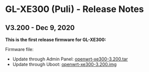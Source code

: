 # GL-XE300 (Puli) - Release Notes

## V3.200 - Dec 9, 2020

**This is the first release firmware for GL-XE300:**

Firmware file:

- Update through Admin Panel: [openwrt-xe300-3.200.tar](https://s3.us-east-2.amazonaws.com/download.gl-inet.com/firmware/xe300/release/openwrt-xe300-3.200.tar)
- Update through Uboot: [openwrt-xe300-3.200.img](https://s3.us-east-2.amazonaws.com/download.gl-inet.com/firmware/xe300/release/openwrt-xe300-3.200.img)
